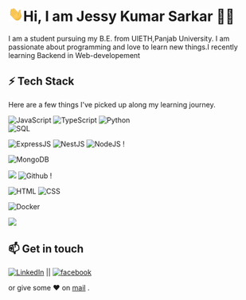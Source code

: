 # <img src="https://raw.githubusercontent.com/ABSphreak/ABSphreak/master/gifs/Hi.gif" width="30px">Hi, I am Jessy Kumar Sarkar 👨‍💻

I am a student pursuing my B.E. from UIETH,Panjab University. I am passionate about programming and love to learn new things.I recently learning Backend in Web-developement

## ⚡ Tech Stack

Here are a few things I've picked up along my learning journey.

![JavaScript](https://img.shields.io/badge/JavaScript-F7DF1E?style=for-the-badge&logo=javascript&logoColor=black) ![TypeScript](https://img.shields.io/badge/TypeScript-007ACC?style=for-the-badge&logo=typescript&logoColor=white) ![Python](https://img.shields.io/badge/-Python-000?style=for-the-badge&logo=python)  
 ![SQL](https://img.shields.io/badge/-SQL-000?style=for-the-badge&logo=MySQL&logoColor=4479A1)

![ExpressJS](https://img.shields.io/badge/Express.js-404D59?style=for-the-badge) ![NestJS](https://img.shields.io/badge/nestjs%20-%23E0234E.svg?&style=for-the-badge&logo=nestjs&logoColor=white) ![NodeJS](https://img.shields.io/badge/Node.js-43853D?style=for-the-badge&logo=node.js&logoColor=white) !

![MongoDB](https://img.shields.io/badge/MongoDB-4EA94B?style=for-the-badge&logo=mongodb&logoColor=white)

![](https://img.shields.io/badge/git%20-%23F05033.svg?&style=for-the-badge&logo=git&logoColor=white) ![Github](https://img.shields.io/badge/github%20-%23121011.svg?&style=for-the-badge&logo=github&logoColor=white) !

![HTML](https://img.shields.io/badge/HTML5-E34F26?style=for-the-badge&logo=html5&logoColor=white) ![CSS](https://img.shields.io/badge/CSS-239120?&style=for-the-badge&logo=css3&logoColor=white)

![Docker](https://img.shields.io/badge/docker%20-%230db7ed.svg?&style=for-the-badge&logo=docker&logoColor=white)

![](https://img.shields.io/badge/-Arduino-00979D?style=for-the-badge&logo=Arduino&logoColor=white)

## 📫 Get in touch

[![LinkedIn](https://img.shields.io/badge/LinkedIn-0077B5?style=for-the-badge&logo=linkedin&logoColor=white)](https://www.linkedin.com/in/jessy-sarkar-a34663203/) || [![facebook](https://img.shields.io/badge/facebook-like-blue?style=for-the-badge&logo=dev.to&logoColor=white)](https://www.facebook.com/profile.php?id=100008799511988)

or give some ♥ on [mail](mailto:jessykumarsarkar@gmail.com) .

<!-- ![visitors](https://visitor-badge.glitch.me/badge?page_id=adnanazmee/adnanazmee) -->
